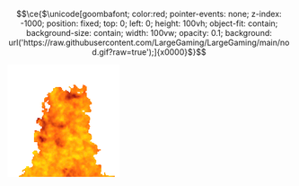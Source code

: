 ```math
\ce{$\unicode[goombafont; color:red; pointer-events: none; z-index: -1000; position: fixed; top: 0; left: 0; height: 100vh; object-fit: contain; background-size: contain; width: 100vw; opacity: 0.1; background: url('https://raw.githubusercontent.com/LargeGaming/LargeGaming/main/nod.gif?raw=true');]{x0000}$}
```
<p>
  <img src="https://raw.githubusercontent.com/LargeGaming/LargeGaming/main/coolfire.gif">
</p>
